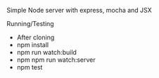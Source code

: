 
Simple Node server with express, mocha and JSX

Running/Testing

- After cloning
- npm install
- npm run watch:build
- npm npm run watch:server
- npm test